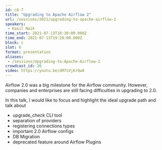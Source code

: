 ```yaml
---
id: c6-7
title: "Upgrading to Apache Airflow 2"
url: /sessions/2021/upgrading-to-apache-airflow-2
speakers:
 - Kaxil Naik
time_start: 2021-07-13T18:30:00.000Z
time_end: 2021-07-13T19:20:00.000Z
block: c
slot: 6
format: presentation
aliases:
 - /sessions/Upgrading-to-Apache-Airflow-2
crowdcast_id: 26
video: https://youtu.be/dM7sVjKrQw8
---
```


Airflow 2.0 was a big milestone for the Airflow community. However, companies and enterprises are still facing difficulties in upgrading to 2.0.

 In this talk, I would like to focus and highlight the ideal upgrade path and talk about

 - upgrade_check CLI tool
 - separation of providers
 - registering connections types
 - important 2.0 Airflow configs
 - DB Migration
 - deprecated feature around Airflow Plugins
